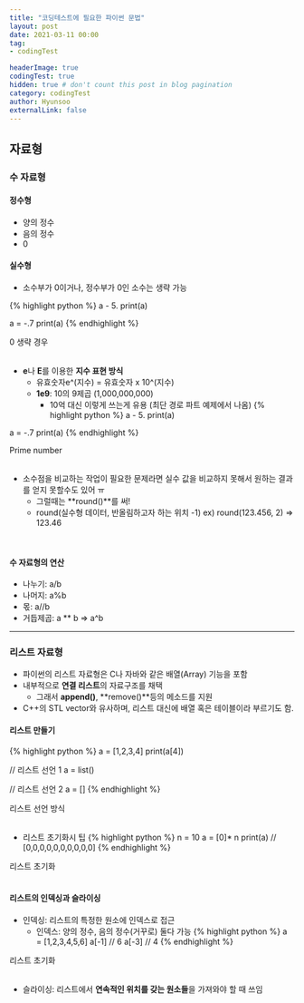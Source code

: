 ```yaml
---
title: "코딩테스트에 필요한 파이썬 문법"
layout: post
date: 2021-03-11 00:00
tag: 
- codingTest

headerImage: true
codingTest: true
hidden: true # don't count this post in blog pagination
category: codingTest
author: Hyunsoo
externalLink: false
---
```


## 자료형

### 수 자료형

#### 정수형
- 양의 정수
- 음의 정수
- 0

#### 실수형
- 소수부가 0이거나, 정수부가 0인 소수는 생략 가능

{% highlight python %}
a - 5.
print(a)

a = -.7
print(a)
{% endhighlight %}
<figcaption class="caption">0 생략 경우</figcaption>
<br>

- **e**나 **E**를 이용한 **지수 표현 방식**
    - 유효숫자e^(지수) = 유효숫자 x 10^(지수)
    - **1e9**: 10의 9제곱 (1,000,000,000)
        - 10억 대신 이렇게 쓰는게 유용 (최단 경로 파트 예제에서 나옴)
{% highlight python %}
a - 5.
print(a)

a = -.7
print(a)
{% endhighlight %}
<figcaption class="caption">Prime number</figcaption>
<br>

- 소수점을 비교하는 작업이 필요한 문제라면 실수 값을 비교하지 못해서 원하는 결과를 얻지 못할수도 있어 ㅠ
    - 그럴때는 **round()**를 써!
    - round(실수형 데이터, 반올림하고자 하는 위치 -1)
        ex) round(123.456, 2) => 123.46
<br>

#### 수 자료형의 연산
- 나누기: a/b
- 나머지: a%b
- 몫: a//b
- 거듭제곱: a ** b => a^b

---

### 리스트 자료형
- 파이썬의 리스트 자료형은 C나 자바와 같은 배열(Array) 기능을 포함
- 내부적으로 **연결 리스트**의 자료구조를 채택
    - 그래서 **append()**, **remove()**등의 메소드를 지원
- C++의 STL vector와 유사하며, 리스트 대신에 배열 혹은 테이블이라 부르기도 함.


#### 리스트 만들기

{% highlight python %}
a = [1,2,3,4]
print(a[4])

// 리스트 선언 1
a = list()

// 리스트 선언 2
a = []
{% endhighlight %}
<figcaption class="caption">리스트 선언 방식</figcaption>
<br>

- 리스트 초기화시 팁
{% highlight python %}
n = 10
a = [0]* n
print(a)    // [0,0,0,0,0,0,0,0,0,0]
{% endhighlight %}
<figcaption class="caption">리스트 초기화</figcaption>
<br>

#### 리스트의 인덱싱과 슬라이싱
- 인덱싱: 리스트의 특정한 원소에 인덱스로 접근
    - 인덱스: 양의 정수, 음의 정수(거꾸로) 둘다 가능
{% highlight python %}
a = [1,2,3,4,5,6]
a[-1]   // 6
a[-3]   // 4
{% endhighlight %}
<figcaption class="caption">리스트 초기화</figcaption>
<br>

- 슬라이싱: 리스트에서 **연속적인 위치를 갖는 원소들**을 가져와야 할 때 쓰임